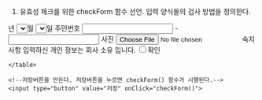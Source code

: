 1. 유효성 체크를 위한 checkForm 함수 선언. 입력 양식들의 검사 방법을 정의한다.

<html>
 <meta charset="UTF-8">
  <head>
	<script>
    
    //저장 버튼을 누르면 호출되는 checkForm 함수 선언
    function checkForm(){
    		alert( "로그인 가능 이상 없음" );




            1-1. 아이디

조건 : 첫글자 영어 소문자

두번째는 영어소문자 또는 숫자 또는 _ 중 하나

두번째 문자가 6~14개 나와야함. 즉, 전체문자 길이는 첫글자 포함 7~15자.

	//사용자가 웹브라우저 화면에서 입력한 [아이디값]을 가져와 uid 변수에 저장
	var uid = document.memberRegForm.uid.value;

	//공백 제거
	uid = uid.trim();

	//아이디 유효성 체크를 위해 RegExp 객체 생성
	var regExp = new RegExp( /^[a-z][a-z0-9_]{6,14}$/ );

	//만약 아이디가 잘못된 문자 패턴이면 경고하고 함수 중단
	if( regExp.test(uid)==false ){
		alert( "[아이디] 입력 규칙에 맞지 않음.\n<1> 영소문자 또는 숫자 또는 언더바(_)로 구성되어야함.\n<2> 글자수는 7~15자 사이 이어야함\n<3> 첫글자가 영문이어야함.\n" ); 


		//<유효성체크> 입력한 아이디 비우고 길이없는문자데이터 붙이기.
        //focus 사용해서 커서 아이디창에 있을 수 있도록 설정해주기.
		document.memberRegForm.uid.value="";
		document.memberRegForm.uid.focus();
		return;
	}
trim( ) : 앞 뒤 공백을 제거하는 제이쿼리 구문. 중간의 공백만 남기고 앞과 뒤의 공백은 모두 제거됨.

1-2. 암호

조건 : 첫글자 영어 소문자 또는 숫자 중 하나

첫번째 문자가 6~14개, 즉, 전체 문자 길이는 7개~15개.

	//사용자가 웹브라우저 화면에서 입력한 [암호값]을 가져와 pwd 변수에 저장
	var pwd = document.memberRegForm.pwd.value;

	//공백 제거
	pwd = pwd.trim();

	//암호 유효성 체크를 위해 RegExp 객체 생성
	var regExp = new RegExp( /^[a-z0-9_]{8,15}$/ );

	//만약 암호가 잘못된 문자 패턴이면 경고하고 함수 중단
	if( regExp.test(pwd)==false ){
		alert( "[암호] 입력 규칙에 맞지 않음.\n<1> 영소문자 또는 숫자로 구성되어야함.\n<2> 글자수는 8~15자 사이 이어야함.\n" ); 


		//<유효성체크> 입력한 아이디 비우고 길이없는문자데이터 붙이기.
        //focus 사용해서 커서 아이디창에 있을 수 있도록 설정해주기.
		document.memberRegForm.pwd.value="";
		document.memberRegForm.pwd.focus();
		return;
	}


    1-3. 암호확인

조건 : 1. 암호 확인창이 빈칸이거나 2. 띄어쓰기로만 이루어져 있을 경우에는 [값 입력]유도

그 외의 경우(암호와 암호확인값이 같지 않을 경우)에는 에러메시지 출력.

	//사용자가 웹브라우저 화면에서 입력한 [암호확인값]을 가져와 pwd_confirm 변수에 저장
	var pwd_confirm = document.memberRegForm.pwd_confirm.value;
       
	if(      pwd_confirm=="" ||  new RegExp(/^[ ]+$/).test(pwd_confirm)        ){
			alert("[암호확인]을 입력해주세요.");
			
            //다시 빈칸으로 지워주기
            document.memberRegForm.pwd_confirm.value="";
			return;
	}
    
	else{
		if(pwd!=pwd_confirm){
			alert("[암호]와 [암호확인] 값이 같지 않습니다!");
			return;
		}
	}

  1-4. 스킬

1개 이상 선택하게 하기. 체크박스를 사용한다.

	//스킬체크 변수 선언
    var skillCnt = 0;
	// i번째 스킬이 체크되어 있으면 변수 skillCnt 에 1 업데이트하기
	for( var i = 0 ; i < document.memberRegForm.skill.length ; i++ ){
		if( document.memberRegForm.skill[i].checked==true ) {
			skillCnt++;
		}
	}
	// skillCnt 가 0 이면(=아무것도 체크되어 있지 않으면) 경고하고 함수중단
	if(skillCnt==0)  { 
		alert("소유 스킬은 1개 이상 선택요망!");
		return;
	}


    1-5. 학력

1개는 무조건 선택하게 하기. 라디오 버튼을 이용한다.

	// 체크한 학력의 개수를 저장하는 변수 선언
	var  schoolCnt = 0;
	// i번째 학력이 체크되어 있으면 변수 schoolCnt 1 업데이트하기
	for( var i = 0 ; i <document.memberRegForm.school.length ; i++ ){
		if( document.memberRegForm.school[i].checked ) {
			schoolCnt++;
			break;
		}
	}
	// schoolCnt 가 0 이면(=아무것도 체크되 있지 않으면) 경고하고 함수중단
	if(schoolCnt==0)  { 
		alert("최종 학력은 1개 선택요망!");
		return;
	}
라디오버튼은 한번 선택하면 선택하지 않았던 상태로 돌아갈 수 없는 점이 특징이다.



1-6. 거주지

목록 작성 후 저장한다. 1개는 무조건 선택한다.

	// 선택한 [거주지]를 변수 addr 에 저장.
	var addr = document.memberRegForm.addr.value; 
	// 선택한 [거주지]가 없으면 경고하고 함수 중단
	if( addr=="" ){
		alert( "거주지 입력요망");
		return;
    }
 

1-7. 생일

가장 복잡하다. 생일은 단순하게 1월~12월, 1일~31일까지만 등록하면 될 것 같지만, 연도의 경우 몇년도까지 나오게 할 것인지, 2월 31일 등의 없는 날짜를 걸러주는 등의 추가 기능이 필요하다.

 

새로운 function이 필요하다.

유효성 체크를 위한 checkForm 함수 밖에 날짜 관련 함수를 선언한다.

//--------------------------------
// 년월일의 미래 날짜 여부 리턴하는 함수 선언하기
//--------------------------------
function is_future(year,month,date) {
	
    var result = false;
	
    var interval = 
		new Date().getTime() 
		- 
		new Date(
			parseInt(year,10)
			,parseInt(month,10)-1
			,parseInt(date,10)
		).getTime();
	
    if( interval<0 ){result = true;}
	
    return result;
}
//--------------------------------
// 생일의 유효성을 체크하는 함수 선언하기
//--------------------------------
function checkBirth(){

	//선택한 [생일]의 년,월,일을 변수 birth_year, birth_month, birth_date에 저장
	var birth_year = document.memberRegForm.birth_year.value; 
	var birth_month = document.memberRegForm.birth_month.value; 
	var birth_date = document.memberRegForm.birth_date.value; 
	
	if( birth_year=="" || birth_month=="" || birth_date==""){
		return;
	}

	if( is_valid_date(birth_year,birth_month,birth_date)==false  ) {
		alert("존재하지 않는 생일입니다. 다시 선택해 주삼!" );
		document.memberRegForm.birth_year.value = "";
		document.memberRegForm.birth_month.value = "";
		document.memberRegForm.birth_date.value = "";
		return;
	}
}
//--------------------------------
// 년월일이 실존 하는지의 여부를 체크하는 함수
//--------------------------------
function is_valid_date(year,month,date) {


	// 매개변수로 들어온 년도,월, 일을 진짜 정수 숫자로 바꾸기
	year = parseInt(year,10);
	month = parseInt(month,10);
	date = parseInt(date,10);

	// 매개변수로 들어온 년,월,일을  가지고 Date 객체 생성하기.
	var dateObj = new Date( year,month-1,date );
			
	// Date 객체에서 년월일을 뽑아내기
	var year2 = dateObj.getFullYear();
	var month2 = dateObj.getMonth()+1;
	var date2 = dateObj.getDate();
			
	// Date 객체에서 뽑아낸 년월일이 매개변수들어온 년,월,일과 같으면 true 리턴하기
	if( year==year2 && month==month2 && date==date2 ){return true;}
	// Date 객체에서 뽑아낸 년월일이 매개변수들어온 년,월,일과 같지 않으면 false 리턴하기
	else{return false;}			


}
checkForm 함수 안에서는 각 변수를 선언하고 빈칸일 경우 입력을 유도하는 경고창을 띄운다.

	// 선택한 생일의 년,월,일을 변수 birth_year,birth_month,birth_date 에 저장.
	var birth_year = document.memberRegForm.birth_year.value; 
	var birth_month = document.memberRegForm.birth_month.value; 
	var birth_date = document.memberRegForm.birth_date.value; 
			
	if( birth_year=="" ){
		alert( "생일 년도 입력요망");
		return;
	}
	if( birth_month=="" ){
		alert( "생일 월 입력요망");
		return;
	}
	if( birth_month=="" ){
		alert( "생일 일 입력요망");
		return;
	}



    1-8. 주민번호

주민번호는 여러 조건이 있다. 입력창이지만 숫자만 입력해야하며, 뒷자리는 나와서는 안되고, 위의 생일처럼 존재하지 않는 날짜는 걸러줘야한다. 또한 미래 날짜라면 경고창을 띄워야 한다.

<조건>

1) 앞자리는 정수 숫자 6개, 뒷자리는 정수 숫자 7개 이어야함.

2) 주민번호에서 출생년도 2자리를 구한 후 19 또는 20을 붙여 온전한 출생년도 찾기.

3) 출생년월일이 존재하지 않는 날짜면 멈추고 경고창을 띄운다.

4) 출생년월일이 아직 오지 않은 미래 날짜면 멈추고 경고창을 띄운다.

 

조건을 하나하나 해결해보자.

 

0)변수선언

	// 입력된 주민번호 얻어와 변수 앞자리는 jumin_num1에 뒷자리는 jumin_num2에 저장
	var jumin_num1 = document.memberRegForm.jumin_num1.value; 
	var jumin_num2 = document.memberRegForm.jumin_num2.value; 
1) 앞자리는 정수 숫자 6개, 뒷자리는 정수 숫자 7개 이어야함.

	// 정수 숫자 6개를 검사하는 RegExp 객체 생성하기
	var regExp1  = new RegExp(/^[0-9]{6}$/);
    
    // 만약 주민번호 앞자리가  6자리 숫자가 아니면 경고하고 주민번호 초기화하고 함수 중단하기
	if( regExp1.test(jumin_num1)==false ){
		alert("주민번호 앞자리는 6자리 숫자이어야 합니다.재 입력바람!");
        //주민번호 초기화
		document.memberRegForm.jumin_num1.value = ""
        //함수 중단
		return;
	}
    
    
	// 정수 숫자 7개를 검사하는 RegExp 객체 생성하기
	var regExp1  = new RegExp(/^[1-4][0-9]{6}$/);
	// 만약 주민번호 뒤자리가 7자리 숫자가 아니면 경고하고 주민번호 초기화하고 함수 중단하기
	if( regExp1.test(jumin_num2)==false ){
		alert("주민번호 뒤자리는 첫 숫자는 1~4이어야하고, 모두 7자리 숫자이어야 합니다. 재입력바람!");
		//주민번호 초기화
        document.memberRegForm.jumin_num2.value = "";
		//함수 중단
        return;
	}
2) 주민번호에서 출생년도 2자리를 구한 후 19 또는 20을 붙여 온전한 출생년도 찾기.

	// 주민번호에서 출생년도,월,일 2자리씩 구하기
	var jumin_year = jumin_num1.substr(0,2);
	var jumin_month = jumin_num1.substr(2,2);
	var jumin_date = jumin_num1.substr(4,2);
    
    
	// 주민번호에서 출생년도 19 또는 20 구해서 출생년도 앞에 붙이기
	var first_num = jumin_num2.substr(0,1);
    
    //만약 주민번호 뒷자리 첫째자리(first_num)이 1또는 2라면 19, 3 또는 4라면 20을 붙여라.
	if( first_num=="1" || first_num=="2"  ){
		jumin_year = "19" + jumin_year;
	}
	if( first_num=="3" || first_num=="4"  ){
		jumin_year = "20" + jumin_year;
	}
3) 출생년월일이 존재하지 않는 날짜면 멈추고 경고창을 띄운다.

	// 출생년월일이 존재하지 않는 날짜면 경고하고 함수 중단하기
	if( is_valid_date(jumin_year,jumin_month,jumin_date)==false ){
		alert("주민번호 앞자리는 존재하지 않는 년월일 입니다.");
		document.memberRegForm.jumin_num1.value = ""
		document.memberRegForm.jumin_num2.value = ""
		return;
	}
4) 출생년월일이 아직 오지 않은 미래 날짜면 멈추고 경고창을 띄운다.

	//출생년월일이 미래 날짜면 경고하고 함수 중단하기
	if( is_future(jumin_year,jumin_month,jumin_date)  ){
		alert("주민번호 출생년월일이 미래 입니다.");
		document.memberRegForm.jumin_num1.value = ""
		document.memberRegForm.jumin_num2.value = ""
		return;
	}
1-9. 파일 선택

파일도 무조건 선택하게 한다.

	//파일 선택 안하면 경고창
    if(  document.memberRegForm.pic.value=="" ) {
		alert("파일 선택은 필수입니다!");
		return;
	}
1-10. 숙지사항 체크하기

체크가 false이면 경고창이 뜨게 한다.

	if(  document.memberRegForm.is_confirm.checked==false ) {
		alert("숙지사항은 필수 체크입니다!");
		return;
	}
 

여기까지 스크립트는 끝. 바디로 넘어가자.

}

	</script>
</head>
 

2. <body> 태그 안에서 <form> 태그로 UI를 만든다. 테이블 형태로 깔끔하게 한다.

<body>
<form name="memberRegForm">

//테이블 만들기
	<table border=1 cellpadding=7 cellspacing=0>
		<tr>
			<th>아이디 <--!텍스트-->
			<td> <input type="text" name="uid" size=8>
		</tr>
		<tr>
			<th>암호 <!--암호-->
			<td><input type="password" name="pwd" size=8 >
		</tr>
		<tr>
			<th>암호확인 <!--암호-->
			<td><input type="password" name="pwd_confirm" size=8 >
		</tr>
		<tr>
			<th>소유스킬 <!--체크박스->
			<td>
				<input type="checkbox" name="skill" value="Java">Java
				<input type="checkbox" name="skill" value="JSP">JSP
				<input type="checkbox" name="skill" value="Spring">Spring
				<input type="checkbox" name="skill" value="Oracle">Oracle
				<input type="checkbox" name="skill" value="mybatis">mybatis
		</tr>
		<tr>
			<th>최종학력  <!--라디오버튼-->
			<td>
				<input type="radio" name="school" value="고졸">고졸
				<input type="radio" name="school" value="전문대졸">전문대졸
				<input type="radio" name="school" value="일반대졸">일반대졸
		</tr>
		<tr>
			<th>거주지역 <!--select 박스-->
			<td>
				<select name="addr">
					<option value="">-선택-
					<option value="서울">서울
					<option value="경기">경기
					<option value="인천">인천
					<option value="전라도">전라도
					<option value="경상도">경상도
					<option value="강원도">강원도
					<option value="충청도">충청도
					<option value="제주도">제주도
					<option value="기타">기타
				</select>
		</tr>
		<tr>
			<th>생일  <!--select 박스-->
			<td>
				<select name="birth_year" onChange="checkBirth();">
					<option value="">
					<script>
						for( var i=2000 ; i<=2020  ; i++ ){
							document.write( "<option value="+i+">"+i );
						}
					</script>
				</select>년
				<select name="birth_month" onChange="checkBirth();">
					<option value="">
					<script>
						for( var i=1 ; i<=12; i++ ){
							if( i<10 )
								document.write( "<option value=0"+i+">0"+i );
							else
								document.write( "<option value="+i+">"+i );
						}
					</script>
				</select>월
				<select name="birth_date" onChange="checkBirth();">
					<option value="">
					<script>
						for( var i=1 ; i<=31; i++ ){
							if( i<10 )
								document.write( "<option value=0"+i+">0"+i );
							else
								document.write( "<option value="+i+">"+i );
						}
					</script>
				</select>일
		</tr>
		<tr>
			<th>주민번호 <!--텍스트-->
			<td>
				<input type="text" name="jumin_num1" maxlength=6 > -
				<input type="password" name="jumin_num2" maxlength=7>
		</tr>
		<tr>
			<th>사진 <!--파일-->
			<td>
				<input type="file" name="pic">
		</tr>
		<tr>
			<th>숙지사항 <!--체크박스-->
			<td>
				입력하신 개인 정보는 회사 소유 입니다.
				<input type="checkbox" name="is_confirm" value="확인">확인
		</tr>


	</table>
</form>

	<!--저장버튼을 만든다. 저장버튼을 누르면 checkForm() 함수가 시행된다.-->
	<input type="button" value="저장" onClick="checkForm()">

</body>
</html>